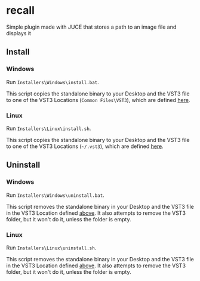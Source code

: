 # recall
Simple plugin made with JUCE that stores a path to an image file and displays it


## Install
### Windows
Run `Installers\Windows\install.bat`.

This script copies the standalone binary to your Desktop and the VST3 file to
one of the VST3 Locations (`Common Files\VST3`), which are defined 
[here](https://steinbergmedia.github.io/vst3_doc/vstinterfaces/vst3loc.html#winlocation).

### Linux
Run `Installers\Linux\install.sh`.

This script copies the standalone binary to your Desktop and the VST3 file to
one of the VST3 Locations (`~/.vst3`), which are defined 
[here](https://steinbergmedia.github.io/vst3_doc/vstinterfaces/vst3loc.html#linuxlocation).

## Uninstall
### Windows
Run `Installers\Windows\uninstall.bat`.

This script removes the standalone binary in your Desktop and the VST3 file in 
the VST3 Location defined [above](#install).
It also attempts to remove the VST3 folder, but it won't do it, unless the
folder is empty.

### Linux
Run `Installers\Linux\uninstall.sh`.

This script removes the standalone binary in your Desktop and the VST3 file in 
the VST3 Location defined [above](#install).
It also attempts to remove the VST3 folder, but it won't do it, unless the
folder is empty.
